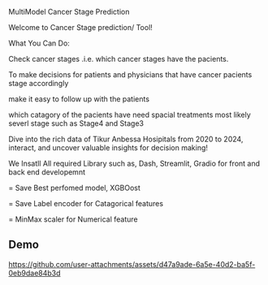 MultiModel Cancer Stage Prediction

Welcome to Cancer Stage prediction/ Tool!

What You Can Do:

Check cancer stages .i.e. which cancer stages have the pacients.

To make decisions for patients and physicians that have cancer pacients stage accordingly

make it easy to follow up with the patients

which catagory of the pacients have need spacial treatments most likely severl stage such as Stage4 and Stage3

Dive into the rich data of Tikur Anbessa Hosipitals from 2020 to 2024, interact, and uncover valuable insights for decision making!


We Insatll All required Library such as, Dash, Streamlit, Gradio for front and back end developemnt 

= Save Best perfomed model, XGBOost

= Save Label encoder for Catagorical features 

= MinMax scaler for Numerical feature 
## Demo

https://github.com/user-attachments/assets/d47a9ade-6a5e-40d2-ba5f-0eb9dae84b3d
